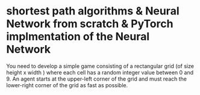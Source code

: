 # shortest path algorithms & Neural Network from scratch & PyTorch implmentation of the Neural Network  

You need to develop a simple game consisting of a
rectangular grid (of size height x width ) where each cell has a random integer value between
0 and 9. An agent starts at the upper-left corner of the grid and must reach the lower-right
corner of the grid as fast as possible.
